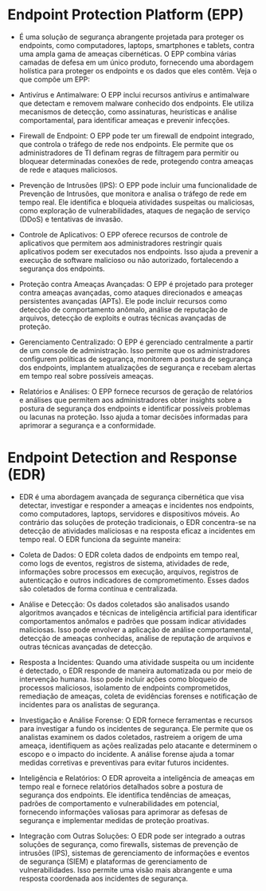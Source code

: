 # Endpoint Protection Platform (EPP)

* É uma solução de segurança abrangente projetada para proteger os endpoints, como computadores, laptops, smartphones e tablets, contra uma ampla gama de ameaças cibernéticas. O EPP combina várias camadas de defesa em um único produto, fornecendo uma abordagem holística para proteger os endpoints e os dados que eles contêm. Veja o que compõe um EPP:

* Antivírus e Antimalware: O EPP inclui recursos antivírus e antimalware que detectam e removem malware conhecido dos endpoints. Ele utiliza mecanismos de detecção, como assinaturas, heurísticas e análise comportamental, para identificar ameaças e prevenir infecções.

* Firewall de Endpoint: O EPP pode ter um firewall de endpoint integrado, que controla o tráfego de rede nos endpoints. Ele permite que os administradores de TI definam regras de filtragem para permitir ou bloquear determinadas conexões de rede, protegendo contra ameaças de rede e ataques maliciosos.

* Prevenção de Intrusões (IPS): O EPP pode incluir uma funcionalidade de Prevenção de Intrusões, que monitora e analisa o tráfego de rede em tempo real. Ele identifica e bloqueia atividades suspeitas ou maliciosas, como exploração de vulnerabilidades, ataques de negação de serviço (DDoS) e tentativas de invasão.

* Controle de Aplicativos: O EPP oferece recursos de controle de aplicativos que permitem aos administradores restringir quais aplicativos podem ser executados nos endpoints. Isso ajuda a prevenir a execução de software malicioso ou não autorizado, fortalecendo a segurança dos endpoints.

   
* Proteção contra Ameaças Avançadas: O EPP é projetado para proteger contra ameaças avançadas, como ataques direcionados e ameaças persistentes avançadas (APTs). Ele pode incluir recursos como detecção de comportamento anômalo, análise de reputação de arquivos, detecção de exploits e outras técnicas avançadas de proteção.

* Gerenciamento Centralizado: O EPP é gerenciado centralmente a partir de um console de administração. Isso permite que os administradores configurem políticas de segurança, monitorem a postura de segurança dos endpoints, implantem atualizações de segurança e recebam alertas em tempo real sobre possíveis ameaças.

* Relatórios e Análises: O EPP fornece recursos de geração de relatórios e análises que permitem aos administradores obter insights sobre a postura de segurança dos endpoints e identificar possíveis problemas ou lacunas na proteção. Isso ajuda a tomar decisões informadas para aprimorar a segurança e a conformidade.

# Endpoint Detection and Response (EDR)

* EDR é uma abordagem avançada de segurança cibernética que visa detectar, investigar e responder a ameaças e incidentes nos endpoints, como computadores, laptops, servidores e dispositivos móveis. Ao contrário das soluções de proteção tradicionais, o EDR concentra-se na detecção de atividades maliciosas e na resposta eficaz a incidentes em tempo real. O EDR funciona da seguinte maneira:

* Coleta de Dados: O EDR coleta dados de endpoints em tempo real, como logs de eventos, registros de sistema, atividades de rede, informações sobre processos em execução, arquivos, registros de autenticação e outros indicadores de comprometimento. Esses dados são coletados de forma contínua e centralizada.

* Análise e Detecção: Os dados coletados são analisados usando algoritmos avançados e técnicas de inteligência artificial para identificar comportamentos anômalos e padrões que possam indicar atividades maliciosas. Isso pode envolver a aplicação de análise comportamental, detecção de ameaças conhecidas, análise de reputação de arquivos e outras técnicas avançadas de detecção.

* Resposta a Incidentes: Quando uma atividade suspeita ou um incidente é detectado, o EDR responde de maneira automatizada ou por meio de intervenção humana. Isso pode incluir ações como bloqueio de processos maliciosos, isolamento de endpoints comprometidos, remediação de ameaças, coleta de evidências forenses e notificação de incidentes para os analistas de segurança.

* Investigação e Análise Forense: O EDR fornece ferramentas e recursos para investigar a fundo os incidentes de segurança. Ele permite que os analistas examinem os dados coletados, rastreiem a origem de uma ameaça, identifiquem as ações realizadas pelo atacante e determinem o escopo e o impacto do incidente. A análise forense ajuda a tomar medidas corretivas e preventivas para evitar futuros incidentes.

* Inteligência e Relatórios: O EDR aproveita a inteligência de ameaças em tempo real e fornece relatórios detalhados sobre a postura de segurança dos endpoints. Ele identifica tendências de ameaças, padrões de comportamento e vulnerabilidades em potencial, fornecendo informações valiosas para aprimorar as defesas de segurança e implementar medidas de proteção proativas.

* Integração com Outras Soluções: O EDR pode ser integrado a outras soluções de segurança, como firewalls, sistemas de prevenção de intrusões (IPS), sistemas de gerenciamento de informações e eventos de segurança (SIEM) e plataformas de gerenciamento de vulnerabilidades. Isso permite uma visão mais abrangente e uma resposta coordenada aos incidentes de segurança.

